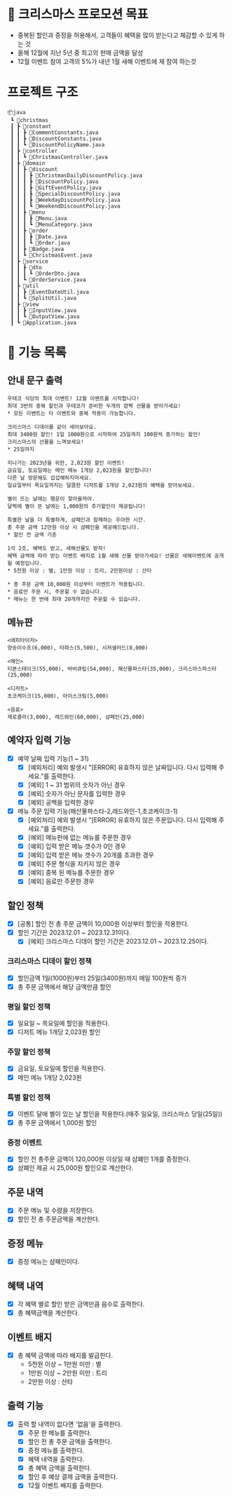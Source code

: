 # 🎯 크리스마스 프로모션 목표
- 중복된 할인과 증정을 허용해서, 고객들이 혜택을 많이 받는다고 체감할 수 있게 하는 것
- 올해 12월에 지난 5년 중 최고의 판매 금액을 달성
- 12월 이벤트 참여 고객의 5%가 내년 1월 새해 이벤트에 재 참여 하는것

# 프로젝트 구조
```agsl
📦java
 ┗ 📂christmas
 ┃ ┣ 📂constant
 ┃ ┃ ┣ 📜CommentConstants.java
 ┃ ┃ ┣ 📜DiscountConstants.java
 ┃ ┃ ┗ 📜DiscountPolicyName.java
 ┃ ┣ 📂controller
 ┃ ┃ ┗ 📜ChristmasController.java
 ┃ ┣ 📂domain
 ┃ ┃ ┣ 📂discount
 ┃ ┃ ┃ ┣ 📜ChristmasDailyDiscountPolicy.java
 ┃ ┃ ┃ ┣ 📜DiscountPolicy.java
 ┃ ┃ ┃ ┣ 📜GiftEventPolicy.java
 ┃ ┃ ┃ ┣ 📜SpecialDiscountPolicy.java
 ┃ ┃ ┃ ┣ 📜WeekdayDiscountPolicy.java
 ┃ ┃ ┃ ┗ 📜WeekendDiscountPolicy.java
 ┃ ┃ ┣ 📂menu
 ┃ ┃ ┃ ┣ 📜Menu.java
 ┃ ┃ ┃ ┗ 📜MenuCategory.java
 ┃ ┃ ┣ 📂order
 ┃ ┃ ┃ ┣ 📜Date.java
 ┃ ┃ ┃ ┗ 📜Order.java
 ┃ ┃ ┣ 📜Badge.java
 ┃ ┃ ┗ 📜ChristmasEvent.java
 ┃ ┣ 📂service
 ┃ ┃ ┣ 📂dto
 ┃ ┃ ┃ ┗ 📜OrderDto.java
 ┃ ┃ ┗ 📜OrderService.java
 ┃ ┣ 📂util
 ┃ ┃ ┣ 📜EventDateUtil.java
 ┃ ┃ ┗ 📜SplitUtil.java
 ┃ ┣ 📂view
 ┃ ┃ ┣ 📜InputView.java
 ┃ ┃ ┗ 📜OutputView.java
 ┃ ┗ 📜Application.java
```

# 🚀 기능 목록
## 안내 문구 출력
```
우테코 식당의 최대 이벤트! 12월 이벤트를 시작합니다! 
최대 3번의 중복 할인과 우테코가 준비한 두개의 깜짝 선물을 받아가세요!
* 모든 이벤트는 타 이벤트와 중복 적용이 가능합니다.

크리스마스 디데이를 같이 세어보아요. 
최대 3400원 할인! 1일 1000원으로 시작하여 25일까지 100원씩 증가하는 할인! 
크리스마스의 선물을 느껴보세요! 
* 25일까지

지나가는 2023년을 위한, 2,023원 할인 이벤트! 
금요일, 토요일에는 메인 메뉴 1개당 2,023원을 할인합니다! 
다른 날 방문해도 섭섭해하지마세요. 
일요일부터 목요일까지는 달콤한 디저트를 1개당 2,023원의 혜택을 받아보세요. 

별이 뜨는 날에는 행운이 찾아올꺼야. 
달력에 별이 뜬 날에는 1,000원의 추가할인이 제공됩니다!

특별한 날을 더 특별하게, 샴페인과 함께하는 우아한 시간. 
총 주문 금액 12만원 이상 시 샴페인을 제공해드립니다. 
* 할인 전 금액 기준

1석 2조, 혜택도 받고, 새해선물도 받자! 
혜택 금액에 따라 받는 이벤트 배지로 1월 새해 선물 받아가세요! 선물은 새해이벤트에 공개 될 예정입니다. 
* 5천원 이상 : 별, 1만원 이상 : 트리, 2만원이상 : 산타

* 총 주문 금액 10,000원 이상부터 이벤트가 적용됩니다.
* 음료만 주문 시, 주문할 수 없습니다.
* 메뉴는 한 번에 최대 20개까지만 주문할 수 있습니다.
```


## 메뉴판
```
<애피타이저>
양송이수프(6,000), 타파스(5,500), 시저샐러드(8,000)

<메인>
티본스테이크(55,000), 바비큐립(54,000), 해산물파스타(35,000), 크리스마스파스타(25,000)

<디저트>
초코케이크(15,000), 아이스크림(5,000)

<음료>
제로콜라(3,000), 레드와인(60,000), 샴페인(25,000)
```

## 예약자 입력 기능
- [X] 예약 날짜 입력 기능(1 ~ 31)
    - [X] [예외처리] 예외 발생시 "[ERROR] 유효하지 않은 날짜입니다. 다시 입력해 주세요."를 출력한다.
    - [X] [예외] 1 ~ 31 범위의 숫자가 아닌 경우
    - [X] [예외] 숫자가 아닌 문자를 입력한 경우
    - [X] [예외] 공백을 입력한 경우

- [X] 메뉴 주문 입력 기능(해산물파스타-2,레드와인-1,초코케이크-1)
    - [X] [예외처리] 예외 발생시 "[ERROR] 유효하지 않은 주문입니다. 다시 입력해 주세요."를 출력한다.
    - [X] [예외] 메뉴판에 없는 메뉴를 주문한 경우
    - [X] [예외] 입력 받은 메뉴 갯수가 0인 경우
    - [X] [예외] 입력 받은 메뉴 갯수가 20개를 초과한 경우
    - [X] [예외] 주문 형식을 지키지 않은 경우
    - [X] [예외] 중복 된 메뉴를 주문한 경우
    - [X] [예외] 음료만 주문한 경우

## 할인 정책

- [X] [공통] 할인 전 총 주문 금액이 10,000원 이상부터 할인을 적용한다.
- [X] 할인 기간은 2023.12.01 ~ 2023.12.31이다.
    - [X] [예외] 크리스마스 디데이 할인 기간은 2023.12.01 ~ 2023.12.25이다.

### 크리스마스 디데이 할인 정책
- [X] 할인금액 1일(1000원)부터 25일(3400원)까지 매일 100원씩 증가
- [X] 총 주문 금액에서 해당 금액만큼 할인

### 평일 할인 정책
- [X] 일요일 ~ 목요일에 할인을 적용한다.
- [X] 디저트 메뉴 1개당 2,023원 할인

### 주말 할인 정책
- [X] 금요일, 토요일에 할인을 적용한다. 
- [X] 메인 메뉴 1개당 2,023원

### 특별 할인 정책
- [X] 이벤트 달에 별이 있는 날 할인을 적용한다.(매주 일요일, 크리스마스 당일(25일))
- [X] 총 주문 금액에서 1,000원 할인

### 증정 이벤트
- [X] 할인 전 총주문 금액이 120,000원 이상일 때 샴폐인 1개를 증정한다.
- [X] 샴폐인 제공 시 25,000원 할인으로 계산한다.

## 주문 내역
- [X] 주문 메뉴 및 수량을 저장한다.
- [X] 할인 전 총 주문금액을 계산한다.

## 증정 메뉴
- [X] 증정 메뉴는 샴페인이다.

## 혜택 내역
- [X] 각 혜택 별로 할인 받은 금액만큼 음수로 출력한다.
- [X] 총 혜택금액을 계산한다.

## 이벤트 배지
- [X] 총 혜택 금액에 따라 배지를 발급한다.
    - 5천원 이상 ~ 1만원 미만 : 별
    - 1만원 이상 ~ 2만원 미만 : 트리
    - 2만원 이상 : 산타

## 출력 기능
- [X] 출력 할 내역이 없다면 '없음'을 출력한다.
  - [X] 주문 한 메뉴를 출력한다.
  - [X] 할인 전 총 주문 금액을 출력한다.
  - [X] 증정 메뉴를 출력한다.
  - [X] 혜택 내역을 출력한다.
  - [X] 총 혜택 금액을 출력한다.
  - [X] 할인 후 예상 결제 금액을 출력한다.
  - [X] 12월 이벤트 배지를 출력한다.